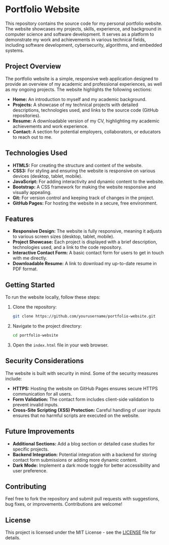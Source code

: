 # Portfolio Website

This repository contains the source code for my personal portfolio website. The website showcases my projects, skills, experience, and background in computer science and software development. It serves as a platform to demonstrate my work and achievements in various technical fields, including software development, cybersecurity, algorithms, and embedded systems.

## Project Overview

The portfolio website is a simple, responsive web application designed to provide an overview of my academic and professional experiences, as well as my ongoing projects. The website highlights the following sections:

- **Home:** An introduction to myself and my academic background.
- **Projects:** A showcase of my technical projects with detailed descriptions, technologies used, and links to the source code (GitHub repositories).
- **Resume:** A downloadable version of my CV, highlighting my academic achievements and work experience.
- **Contact:** A section for potential employers, collaborators, or educators to reach out to me.

## Technologies Used

- **HTML5:** For creating the structure and content of the website.
- **CSS3:** For styling and ensuring the website is responsive on various devices (desktop, tablet, mobile).
- **JavaScript:** For adding interactivity and dynamic content to the website.
- **Bootstrap:** A CSS framework for making the website responsive and visually appealing.
- **Git:** For version control and keeping track of changes in the project.
- **GitHub Pages:** For hosting the website in a secure, free environment.

## Features

- **Responsive Design:** The website is fully responsive, meaning it adjusts to various screen sizes (desktop, tablet, mobile).
- **Project Showcase:** Each project is displayed with a brief description, technologies used, and a link to the code repository.
- **Interactive Contact Form:** A basic contact form for users to get in touch with me directly.
- **Downloadable Resume:** A link to download my up-to-date resume in PDF format.

## Getting Started

To run the website locally, follow these steps:

1. Clone the repository:
    ```bash
    git clone https://github.com/yourusername/portfolio-website.git
    ```

2. Navigate to the project directory:
    ```bash
    cd portfolio-website
    ```

3. Open the `index.html` file in your web browser.

## Security Considerations

The website is built with security in mind. Some of the security measures include:

- **HTTPS:** Hosting the website on GitHub Pages ensures secure HTTPS communication for all users.
- **Form Validation:** The contact form includes client-side validation to prevent invalid inputs.
- **Cross-Site Scripting (XSS) Protection:** Careful handling of user inputs ensures that no harmful scripts are executed on the website.

## Future Improvements

- **Additional Sections:** Add a blog section or detailed case studies for specific projects.
- **Backend Integration:** Potential integration with a backend for storing contact form submissions or adding more dynamic content.
- **Dark Mode:** Implement a dark mode toggle for better accessibility and user preference.

## Contributing

Feel free to fork the repository and submit pull requests with suggestions, bug fixes, or improvements. Contributions are welcome!

## License

This project is licensed under the MIT License - see the [LICENSE](LICENSE) file for details.
